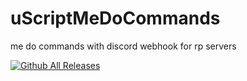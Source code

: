 # uScriptMeDoCommands
me do commands with discord webhook for rp servers

[![Github All Releases](https://img.shields.io/github/downloads/Mertsayar6623/uScriptMeDoCommands/total.svg)]()
